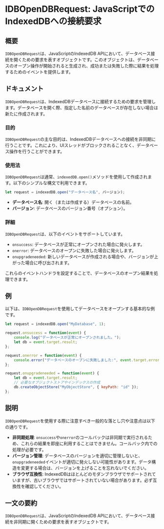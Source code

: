 <!--
Meta Description: # IDBOpenDBRequest: JavaScriptでのIndexedDBへの接続要求 ## 概要 `IDBOpenDBRequest`は、JavaScriptのIndexedDB APIにおいて、データベース接続を開くための要求を表すオブジェクトです。このオブジェクトは、データベースのオー...
Meta Keywords: idbopendbrequest, event, request, let, indexeddb
-->

# IDBOpenDBRequest: JavaScriptでのIndexedDBへの接続要求

## 概要
`IDBOpenDBRequest`は、JavaScriptのIndexedDB APIにおいて、データベース接続を開くための要求を表すオブジェクトです。このオブジェクトは、データベースのオープン操作が開始されると生成され、成功または失敗した際に結果を処理するためのイベントを提供します。

## ドキュメント
`IDBOpenDBRequest`は、IndexedDBデータベースに接続するための要求を管理します。データベースを開く際、指定した名前のデータベースが存在しない場合は新たに作成されます。

### 目的
`IDBOpenDBRequest`の主な目的は、IndexedDBデータベースへの接続を非同期に行うことです。これにより、UIスレッドがブロックされることなく、データベース操作を行うことができます。

### 使用法
`IDBOpenDBRequest`は通常、`indexedDB.open()`メソッドを使用して作成されます。以下のシンプルな構文で利用できます。

```javascript
let request = indexedDB.open("データベース名", バージョン);
```

- **データベース名**: 開く（または作成する）データベースの名前。
- **バージョン**: データベースのバージョン番号（オプション）。

### 詳細
`IDBOpenDBRequest`は、以下のイベントをサポートしています。

- `onsuccess`: データベースが正常にオープンされた場合に発火します。
- `onerror`: データベースのオープンに失敗した場合に発火します。
- `onupgradeneeded`: 新しいデータベースが作成される場合や、バージョンが上がった場合に呼び出されます。

これらのイベントハンドラを設定することで、データベースのオープン結果を処理できます。

## 例
以下は、`IDBOpenDBRequest`を使用してデータベースをオープンする基本的な例です。

```javascript
let request = indexedDB.open("MyDatabase", 1);

request.onsuccess = function(event) {
    console.log("データベースが正常にオープンされました。");
    let db = event.target.result;
};

request.onerror = function(event) {
    console.error("データベースのオープンに失敗しました:", event.target.error);
};

request.onupgradeneeded = function(event) {
    let db = event.target.result;
    // 必要なオブジェクトストアやインデックスの作成
    db.createObjectStore("MyObjectStore", { keyPath: "id" });
};
```

## 説明
`IDBOpenDBRequest`を使用する際に注意すべき一般的な落とし穴や注意点は以下の通りです。

- **非同期処理**: `onsuccess`や`onerror`のコールバックは非同期で実行されるため、これらの結果を即座に利用することはできません。コールバック内での処理が必要です。
- **バージョン管理**: データベースのバージョンを適切に管理しないと、`onupgradeneeded`イベントが適切に発火しない可能性があります。データ構造を変更する場合は、バージョンを上げることを忘れないでください。
- **ブラウザ互換性**: IndexedDBはほとんどのモダンブラウザでサポートされていますが、古いブラウザではサポートされていない場合があります。必ず互換性を確認してください。

## 一文の要約
`IDBOpenDBRequest`は、JavaScriptのIndexedDB APIにおいて、データベース接続を非同期に開くための要求を表すオブジェクトです。